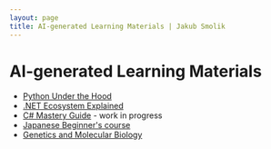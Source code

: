 ```yaml
---
layout: page
title: AI-generated Learning Materials | Jakub Smolik
---
```


# AI-generated Learning Materials

- [Python Under the Hood](./python-guide/)
- [.NET Ecosystem Explained](./dotnet-guide/)
- [C# Mastery Guide](./csharp-guide/) - work in progress
- [Japanese Beginner's course](./japanese.pdf)
- [Genetics and Molecular Biology](./genetics.md)
